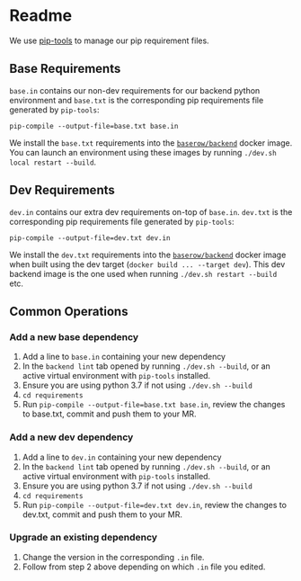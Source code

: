 # Readme

We use [pip-tools](https://github.com/jazzband/pip-tools) to manage our pip requirement
files. 

## Base Requirements
`base.in` contains our non-dev requirements for our backend python environment and
`base.txt` is the corresponding pip requirements file generated by `pip-tools`:
```
pip-compile --output-file=base.txt base.in
```
We install the `base.txt` requirements into the [`baserow/backend`](../Dockerfile) 
docker image. You can launch an environment using these images by running 
`./dev.sh local restart --build`.

## Dev Requirements
`dev.in` contains our extra dev requirements on-top of `base.in`.
`dev.txt` is the corresponding pip requirements file generated by `pip-tools`:
```
pip-compile --output-file=dev.txt dev.in
```
We install the `dev.txt` requirements into the [`baserow/backend`](../Dockerfile)
docker image when built using the dev target (`docker build ... --target dev`). This
dev backend image is the one used when running `./dev.sh restart --build` etc.

## Common Operations

### Add a new base dependency
1. Add a line to `base.in` containing your new dependency
2. In the `backend lint` tab opened by running `./dev.sh --build`, or an active virtual
   environment with `pip-tools` installed.
3. Ensure you are using python 3.7 if not using `./dev.sh --build`
4. `cd requirements`
5. Run `pip-compile --output-file=base.txt base.in`, review the changes to base.txt,
   commit and push them to your MR.

### Add a new dev dependency
1. Add a line to `dev.in` containing your new dependency
2. In the `backend lint` tab opened by running `./dev.sh --build`, or an active virtual
   environment with `pip-tools` installed.
3. Ensure you are using python 3.7 if not using `./dev.sh --build`
4. `cd requirements`
4. Run `pip-compile --output-file=dev.txt dev.in`, review the changes to dev.txt,
   commit and push them to your MR.

### Upgrade an existing dependency
1. Change the version in the corresponding `.in` file.
2. Follow from step 2 above depending on which `.in` file you edited.
